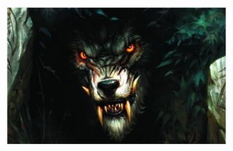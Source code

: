 <!-- .slide: data-state="dimish" data-background="resources/werewold.jpg" -->

![sloth](resources/werewold.jpg)
